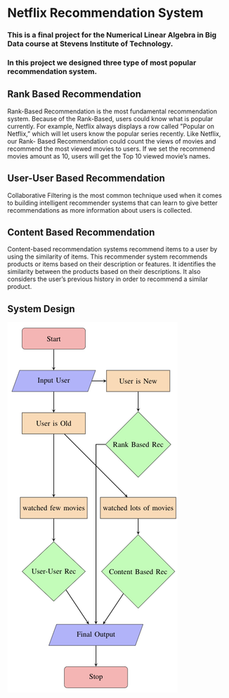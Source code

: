# Netflix Recommendation System 
### This is a final project for the Numerical Linear Algebra in Big Data course at Stevens Institute of Technology. 

### In this project we designed three type of most popular recommendation system. 

## Rank Based Recommendation
Rank-Based Recommendation is the most fundamental recommendation
system. Because of the Rank-Based, users could
know what is popular currently. For example, Netflix always
displays a row called ”Popular on Netflix,” which will let
users know the popular series recently. Like Netflix, our Rank-
Based Recommendation could count the views of movies and
recommend the most viewed movies to users. If we set the
recommend movies amount as 10, users will get the Top 10
viewed movie’s names.

## User-User Based Recommendation 
Collaborative Filtering is the most common technique used
when it comes to building intelligent recommender systems
that can learn to give better recommendations as more information
about users is collected.

## Content Based Recommendation 
Content-based recommendation systems recommend items
to a user by using the similarity of items. This recommender
system recommends products or items based on their
description or features. It identifies the similarity between
the products based on their descriptions. It also considers
the user’s previous history in order to recommend a similar
product.

## System Design 

![FlowChart](flow_chart.png)
